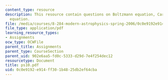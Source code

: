 ```yaml
---
content_type: resource
description: This resource contain questions on Boltzmann equation, Cartesian Jeans
  equation.
file: /media/courses/8-284-modern-astrophysics-spring-2006/0c0e9192e914ff301b4825db2ef64cba_ps10.pdf
file_type: application/pdf
learning_resource_types:
- Assignments
ocw_type: OCWFile
parent_title: Assignments
parent_type: CourseSection
parent_uid: 902e6aa5-fd0c-5333-d29d-7e4f254dec12
resourcetype: Document
title: ps10.pdf
uid: 0c0e9192-e914-ff30-1b48-25db2ef64cba
---
```


